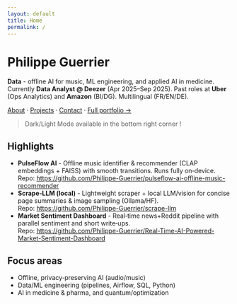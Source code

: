 ```yaml
---
layout: default
title: Home
permalink: /
---
```

# Philippe Guerrier

**Data** - offline AI for music, ML engineering, and applied AI in medicine. Currently **Data Analyst @ Deezer** (Apr 2025–Sep 2025). Past roles at **Uber** (Ops Analytics) and **Amazon** (BI/DG). Multilingual (FR/EN/DE).

[About](/about/) · [Projects](/projects/) · [Contact](/contact/) · [Full portfolio →](https://sites.google.com/view/philippeguerrier/home)

> Dark/Light Mode available in the bottom right corner !

## Highlights
- **PulseFlow AI** - Offline music identifier & recommender (CLAP embeddings + FAISS) with smooth transitions. Runs fully on‑device.  
  Repo: <https://github.com/Philippe-Guerrier/pulseflow-ai-offline-music-recommender>
- **Scrape‑LLM (local)** - Lightweight scraper + local LLM/vision for concise page summaries & image sampling (Ollama/HF).  
  Repo: <https://github.com/Philippe-Guerrier/scrape-llm>
- **Market Sentiment Dashboard** - Real‑time news+Reddit pipeline with parallel sentiment and short write‑ups.  
  Repo: <https://github.com/Philippe-Guerrier/Real-Time-AI-Powered-Market-Sentiment-Dashboard>

## Focus areas
- Offline, privacy‑preserving AI (audio/music)  
- Data/ML engineering (pipelines, Airflow, SQL, Python)  
- AI in medicine & pharma, and quantum/optimization

